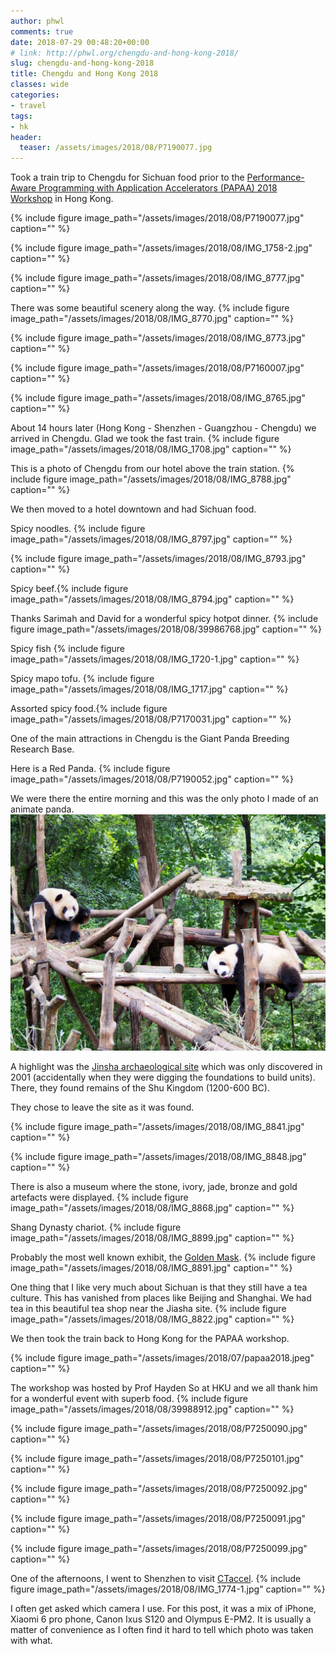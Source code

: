 ```yaml
---
author: phwl
comments: true
date: 2018-07-29 00:48:20+00:00
# link: http://phwl.org/chengdu-and-hong-kong-2018/
slug: chengdu-and-hong-kong-2018
title: Chengdu and Hong Kong 2018
classes: wide
categories:
- travel
tags:
- hk
header:
  teaser: /assets/images/2018/08/P7190077.jpg
---
```


Took a train trip to Chengdu for Sichuan food prior to the [Performance-Aware Programming with Application Accelerators (PAPAA) 2018 Workshop](http://cscpapaa.eee.hku.hk/) in Hong Kong.

{% include figure image_path="/assets/images/2018/08/P7190077.jpg" caption="" %}

{% include figure image_path="/assets/images/2018/08/IMG_1758-2.jpg" caption="" %}

<!-- more -->

{% include figure image_path="/assets/images/2018/08/IMG_8777.jpg" caption="" %}

There was some beautiful scenery along the way.
{% include figure image_path="/assets/images/2018/08/IMG_8770.jpg" caption="" %}

{% include figure image_path="/assets/images/2018/08/IMG_8773.jpg" caption="" %}

{% include figure image_path="/assets/images/2018/08/P7160007.jpg" caption="" %}

{% include figure image_path="/assets/images/2018/08/IMG_8765.jpg" caption="" %}

About 14 hours later (Hong Kong - Shenzhen - Guangzhou - Chengdu) we arrived in Chengdu. Glad we took the fast train.
{% include figure image_path="/assets/images/2018/08/IMG_1708.jpg" caption="" %}

This is a photo of Chengdu from our hotel above the train station.
{% include figure image_path="/assets/images/2018/08/IMG_8788.jpg" caption="" %}

We then moved to a hotel downtown and had Sichuan food.

Spicy noodles.
{% include figure image_path="/assets/images/2018/08/IMG_8797.jpg" caption="" %}

{% include figure image_path="/assets/images/2018/08/IMG_8793.jpg" caption="" %}

Spicy beef.{% include figure image_path="/assets/images/2018/08/IMG_8794.jpg" caption="" %}

Thanks Sarimah and David for a wonderful spicy hotpot dinner.
{% include figure image_path="/assets/images/2018/08/39986768.jpg" caption="" %}

Spicy fish
{% include figure image_path="/assets/images/2018/08/IMG_1720-1.jpg" caption="" %}

Spicy mapo tofu.
{% include figure image_path="/assets/images/2018/08/IMG_1717.jpg" caption="" %}

Assorted spicy food.{% include figure image_path="/assets/images/2018/08/P7170031.jpg" caption="" %}

One of the main attractions in Chengdu is the Giant Panda Breeding Research Base.

Here is a Red Panda.
{% include figure image_path="/assets/images/2018/08/P7190052.jpg" caption="" %}

We were there the entire morning and this was the only photo I made of an animate panda.
[
![](/assets/images/2018/08/P7190077.jpg)](/assets/images/2018/08/P7190077.jpg)

A highlight was the [Jinsha archaeological site](https://en.wikipedia.org/wiki/Jinsha_site) which was only discovered in 2001 (accidentally when they were digging the foundations to build units). There, they found remains of the Shu Kingdom (1200-600 BC).

They chose to leave the site as it was found.

{% include figure image_path="/assets/images/2018/08/IMG_8841.jpg" caption="" %}

{% include figure image_path="/assets/images/2018/08/IMG_8848.jpg" caption="" %}

There is also a museum where the stone, ivory, jade, bronze and gold artefacts were displayed.
{% include figure image_path="/assets/images/2018/08/IMG_8868.jpg" caption="" %}

Shang Dynasty chariot.
{% include figure image_path="/assets/images/2018/08/IMG_8899.jpg" caption="" %}

Probably the most well known exhibit, the [Golden Mask](http://www.chinadaily.com.cn/china/2012-05/20/content_15339234.htm).
{% include figure image_path="/assets/images/2018/08/IMG_8891.jpg" caption="" %}

One thing that I like very much about Sichuan is that they still have a tea culture. This has vanished from places like Beijing and Shanghai. We had tea in this beautiful tea shop near the Jiasha site.
{% include figure image_path="/assets/images/2018/08/IMG_8822.jpg" caption="" %}

We then took the train back to Hong Kong for the PAPAA workshop.

{% include figure image_path="/assets/images/2018/07/papaa2018.jpeg" caption="" %}

The workshop was hosted by Prof Hayden So at HKU and we all thank him for a wonderful event with superb food.
{% include figure image_path="/assets/images/2018/08/39988912.jpg" caption="" %}

{% include figure image_path="/assets/images/2018/08/P7250090.jpg" caption="" %}

{% include figure image_path="/assets/images/2018/08/P7250101.jpg" caption="" %}

{% include figure image_path="/assets/images/2018/08/P7250092.jpg" caption="" %}

{% include figure image_path="/assets/images/2018/08/P7250091.jpg" caption="" %}

{% include figure image_path="/assets/images/2018/08/P7250099.jpg" caption="" %}

One of the afternoons, I went to Shenzhen to visit [CTaccel](http://www.ct-accel.com/home-2/).
{% include figure image_path="/assets/images/2018/08/IMG_1774-1.jpg" caption="" %}

I often get asked which camera I use. For this post, it was a mix of iPhone, Xiaomi 6 pro phone, Canon Ixus S120 and Olympus E-PM2. It is usually a matter of convenience as I often find it hard to tell which photo was taken with what.
